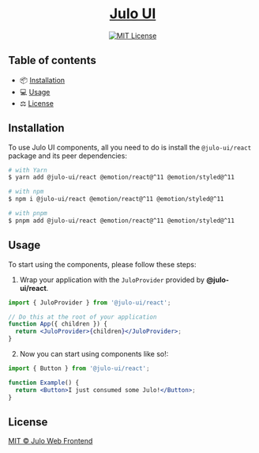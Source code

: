 <div align="center">
  <a href="https://github.com/julofinance/julo-ui">
    <h1 align='center'>Julo UI</h1>
  </a>
</div>

<div align="center">
  <a href="https://github.com/julofinance/julo-ui/blob/master/LICENSE">
    <img alt="MIT License" src="https://img.shields.io/github/license/julofinance/julo-ui"/>
  </a>
</div>

## Table of contents

- 📦 [Installation](#installation)
- 💻 [Usage](#usage)
- ⚖️ [License](#license)

## Installation

To use Julo UI components, all you need to do is install the
`@julo-ui/react` package and its peer dependencies:

```sh
# with Yarn
$ yarn add @julo-ui/react @emotion/react@^11 @emotion/styled@^11

# with npm
$ npm i @julo-ui/react @emotion/react@^11 @emotion/styled@^11

# with pnpm
$ pnpm add @julo-ui/react @emotion/react@^11 @emotion/styled@^11
```

## Usage

To start using the components, please follow these steps:

1. Wrap your application with the `JuloProvider` provided by
   **@julo-ui/react**.

```jsx
import { JuloProvider } from '@julo-ui/react';

// Do this at the root of your application
function App({ children }) {
  return <JuloProvider>{children}</JuloProvider>;
}
```

2. Now you can start using components like so!:

```jsx
import { Button } from '@julo-ui/react';

function Example() {
  return <Button>I just consumed some Julo!</Button>;
}
```

## License

[MIT © Julo Web Frontend](https://github.com/julofinance/julo-ui/blob/master/LICENSE)
